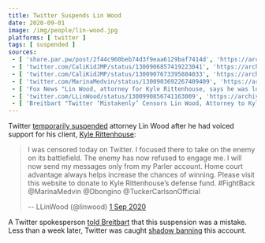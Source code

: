 ```yaml
---
title: Twitter Suspends Lin Wood
date: 2020-09-01
image: /img/people/lin-wood.jpg
platforms: [ twitter ]
tags: [ suspended ]
sources:
 - [ 'share.par.pw/post/2f44c960beb74d3f9eaa6129baf7414d', 'https://archive.is/wPOUf' ]
 - [ 'twitter.com/CaliKidJMP/status/1300906857419223041', 'https://archive.is/1GwwH' ]
 - [ 'twitter.com/CaliKidJMP/status/1300907673395884033', 'https://archive.is/KUeeP' ]
 - [ 'twitter.com/MarinaMedvin/status/1300903692267409409', 'https://archive.is/a4XzM' ]
 - [ 'Fox News "Lin Wood, attorney for Kyle Rittenhouse, says he was locked out of Twitter account" by Marisa Schultz (2 Sep 2020)', 'https://archive.is/m4eh1' ]
 - [ 'twitter.com/LLinWood/status/1300990856741163009', 'https://archive.is/9y7Fo' ]
 - [ 'Breitbart "Twitter ‘Mistakenly’ Censors Lin Wood, Attorney to Kyle Rittenhouse, Nicholas Sandmann" by Allum Bokhari (2 Sep 2020)', 'https://archive.is/CUZi5' ]
---
```


Twitter [temporarily suspended](notice.jpg) attorney Lin Wood after he had
voiced support for his client, [Kyle Rittenhouse](/events/facebook-classifies-rittenhouse-self-defense-shooting-as-mass-murder/):
> I was censored today on Twitter. I focused there to take on the enemy on its
> battlefield. The enemy has now refused to engage me. I will now send my
> messages only from my Parler account. Home court advantage always helps
> increase the chances of winning. Please visit this website to donate to Kyle
> Rittenhouse’s defense fund. #FightBack @MarinaMedvin @Dbongino
> @TuckerCarlsonOfficial
>
> -- LLinWood (@linwood) [1 Sep 2020](https://archive.is/wPOUf)

A Twitter spokesperson [told
Breitbart](https://archive.is/CUZi5#selection-565.0-565.169) that this
suspension was a mistake. Less than a week later, Twitter was caught [shadow
banning](/events/twitter-shadow-bans-lin-wood/) this account.
